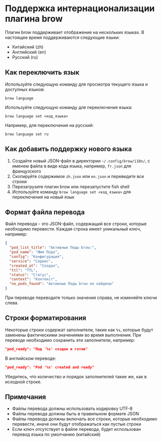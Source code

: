 # Поддержка интернационализации плагина brow

Плагин brow поддерживает отображение на нескольких языках. В настоящее время поддерживаются следующие языки:

- Китайский (zh)
- Английский (en)
- Русский (ru)

## Как переключить язык

Используйте следующую команду для просмотра текущего языка и доступных языков:

```fish
brow language
```

Используйте следующую команду для переключения языка:

```fish
brow language set <код_языка>
```

Например, для переключения на русский:

```fish
brow language set ru
```

## Как добавить поддержку нового языка

1. Создайте новый JSON-файл в директории `~/.config/brow/i18n/`, с именем файла в виде кода языка, например, `fr.json` для французского
2. Скопируйте содержимое `zh.json` или `en.json` и переведите все строки
3. Перезагрузите плагин brow или перезапустите fish shell
4. Используйте команду `brow language set <код_языка>` для переключения на новый язык

## Формат файла перевода

Файл перевода - это JSON-файл, содержащий все строки, которые необходимо перевести. Каждая строка имеет уникальный ключ, например:

```json
{
  "pod_list_title": "Активные Поды brow:",
  "pod_name": "Имя Пода",
  "config": "Конфигурация",
  "service": "Сервис",
  "created_at": "Создан",
  "ttl": "TTL",
  "status": "Статус",
  "context": "Контекст",
  "no_pods_found": "Активные Поды brow не найдены"
}
```

При переводе переводите только значения справа, не изменяйте ключи слева.

## Строки форматирования

Некоторые строки содержат заполнители, такие как `%s`, которые будут заменены фактическими значениями во время выполнения. При переводе необходимо сохранить эти заполнители, например:

```json
"pod_ready": "Под '%s' создан и готов"
```

В английском переводе:

```json
"pod_ready": "Pod '%s' created and ready"
```

Убедитесь, что количество и порядок заполнителей такие же, как в исходной строке.

## Примечания

- Файлы перевода должны использовать кодировку UTF-8
- Файлы перевода должны быть в правильном формате JSON
- Файлы перевода должны включать все строки, которые необходимо перевести, иначе они будут отображаться как пустые строки
- Если ключ отсутствует в файле перевода, будет использован перевод языка по умолчанию (китайский)
